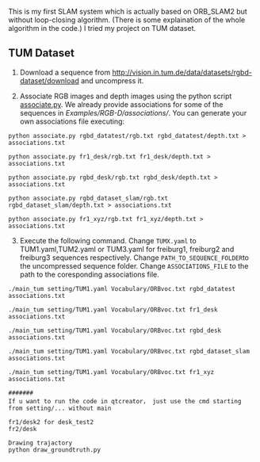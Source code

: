 This is my first SLAM system which is actually based on ORB_SLAM2 but without loop-closing algorithm.  (There is some explaination of the whole algorithm in the code.)
I tried my project on TUM dataset.

## TUM Dataset

1. Download a sequence from http://vision.in.tum.de/data/datasets/rgbd-dataset/download and uncompress it.

2. Associate RGB images and depth images using the python script [associate.py](http://vision.in.tum.de/data/datasets/rgbd-dataset/tools). We already provide associations for some of the sequences in *Examples/RGB-D/associations/*. You can generate your own associations file executing:

  ```
  python associate.py rgbd_datatest/rgb.txt rgbd_datatest/depth.txt > associations.txt

  python associate.py fr1_desk/rgb.txt fr1_desk/depth.txt > associations.txt

  python associate.py rgbd_desk/rgb.txt rgbd_desk/depth.txt > associations.txt

  python associate.py rgbd_dataset_slam/rgb.txt rgbd_dataset_slam/depth.txt > associations.txt

  python associate.py fr1_xyz/rgb.txt fr1_xyz/depth.txt > associations.txt

  ```

3. Execute the following command. Change `TUMX.yaml` to TUM1.yaml,TUM2.yaml or TUM3.yaml for freiburg1, freiburg2 and freiburg3 sequences respectively. Change `PATH_TO_SEQUENCE_FOLDER`to the uncompressed sequence folder. Change `ASSOCIATIONS_FILE` to the path to the coresponding associations file.

  ```
  ./main_tum setting/TUM1.yaml Vocabulary/ORBvoc.txt rgbd_datatest associations.txt

  ./main_tum setting/TUM1.yaml Vocabulary/ORBvoc.txt fr1_desk associations.txt

  ./main_tum setting/TUM1.yaml Vocabulary/ORBvoc.txt rgbd_desk associations.txt

  ./main_tum setting/TUM1.yaml Vocabulary/ORBvoc.txt rgbd_dataset_slam associations.txt

  ./main_tum setting/TUM1.yaml Vocabulary/ORBvoc.txt fr1_xyz associations.txt

#######
If u want to run the code in qtcreator， just use the cmd starting from setting/... without main

fr1/desk2 for desk_test2
fr2/desk

Drawing trajactory
python draw_groundtruth.py

